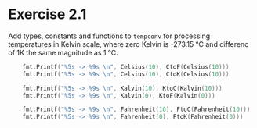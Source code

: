 # Exercise 2.1

Add types, constants and functions to `tempconv` for processing temperatures in Kelvin scale, where zero Kelvin is -273.15 °C and differenc of 1K the same magnitude as 1 °C.


```go
	fmt.Printf("%5s -> %9s \n", Celsius(10), CtoF(Celsius(10)))
	fmt.Printf("%5s -> %9s \n", Celsius(10), CtoK(Celsius(10)))

	fmt.Printf("%5s -> %9s \n", Kalvin(10), KtoC(Kalvin(10)))
	fmt.Printf("%5s -> %9s \n", Kalvin(0), KtoF(Kalvin(0)))

	fmt.Printf("%5s -> %9s \n", Fahrenheit(10), FtoC(Fahrenheit(10)))
	fmt.Printf("%5s -> %9s \n", Fahrenheit(0), FtoK(Fahrenheit(0)))
```
